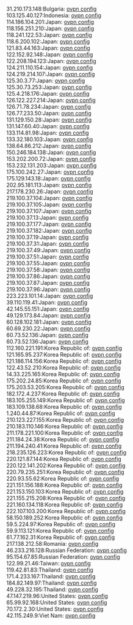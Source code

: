 31.210.173.148:Bulgaria: [ovpn config](vpn/31_210_173_148.ovpn)  
103.125.40.127:Indonesia: [ovpn config](vpn/103_125_40_127.ovpn)  
114.186.104.201:Japan: [ovpn config](vpn/114_186_104_201.ovpn)  
118.156.251.210:Japan: [ovpn config](vpn/118_156_251_210.ovpn)  
118.241.122.53:Japan: [ovpn config](vpn/118_241_122_53.ovpn)  
118.6.200.102:Japan: [ovpn config](vpn/118_6_200_102.ovpn)  
121.83.44.163:Japan: [ovpn config](vpn/121_83_44_163.ovpn)  
122.152.92.148:Japan: [ovpn config](vpn/122_152_92_148.ovpn)  
122.208.194.123:Japan: [ovpn config](vpn/122_208_194_123.ovpn)  
124.211.110.154:Japan: [ovpn config](vpn/124_211_110_154.ovpn)  
124.219.214.107:Japan: [ovpn config](vpn/124_219_214_107.ovpn)  
125.30.3.77:Japan: [ovpn config](vpn/125_30_3_77.ovpn)  
125.30.73.253:Japan: [ovpn config](vpn/125_30_73_253.ovpn)  
125.4.218.176:Japan: [ovpn config](vpn/125_4_218_176.ovpn)  
126.122.227.214:Japan: [ovpn config](vpn/126_122_227_214.ovpn)  
126.71.78.234:Japan: [ovpn config](vpn/126_71_78_234.ovpn)  
126.77.233.50:Japan: [ovpn config](vpn/126_77_233_50.ovpn)  
131.129.150.28:Japan: [ovpn config](vpn/131_129_150_28.ovpn)  
131.147.60.40:Japan: [ovpn config](vpn/131_147_60_40.ovpn)  
133.114.81.98:Japan: [ovpn config](vpn/133_114_81_98.ovpn)  
133.32.180.103:Japan: [ovpn config](vpn/133_32_180_103.ovpn)  
138.64.86.212:Japan: [ovpn config](vpn/138_64_86_212.ovpn)  
150.246.184.138:Japan: [ovpn config](vpn/150_246_184_138.ovpn)  
153.202.200.72:Japan: [ovpn config](vpn/153_202_200_72.ovpn)  
153.232.131.203:Japan: [ovpn config](vpn/153_232_131_203.ovpn)  
175.100.242.27:Japan: [ovpn config](vpn/175_100_242_27.ovpn)  
175.129.143.18:Japan: [ovpn config](vpn/175_129_143_18.ovpn)  
202.95.181.113:Japan: [ovpn config](vpn/202_95_181_113.ovpn)  
217.178.230.26:Japan: [ovpn config](vpn/217_178_230_26.ovpn)  
219.100.37.104:Japan: [ovpn config](vpn/219_100_37_104.ovpn)  
219.100.37.105:Japan: [ovpn config](vpn/219_100_37_105.ovpn)  
219.100.37.107:Japan: [ovpn config](vpn/219_100_37_107.ovpn)  
219.100.37.13:Japan: [ovpn config](vpn/219_100_37_13.ovpn)  
219.100.37.177:Japan: [ovpn config](vpn/219_100_37_177.ovpn)  
219.100.37.182:Japan: [ovpn config](vpn/219_100_37_182.ovpn)  
219.100.37.19:Japan: [ovpn config](vpn/219_100_37_19.ovpn)  
219.100.37.31:Japan: [ovpn config](vpn/219_100_37_31.ovpn)  
219.100.37.49:Japan: [ovpn config](vpn/219_100_37_49.ovpn)  
219.100.37.51:Japan: [ovpn config](vpn/219_100_37_51.ovpn)  
219.100.37.55:Japan: [ovpn config](vpn/219_100_37_55.ovpn)  
219.100.37.58:Japan: [ovpn config](vpn/219_100_37_58.ovpn)  
219.100.37.86:Japan: [ovpn config](vpn/219_100_37_86.ovpn)  
219.100.37.87:Japan: [ovpn config](vpn/219_100_37_87.ovpn)  
219.100.37.96:Japan: [ovpn config](vpn/219_100_37_96.ovpn)  
223.223.101.14:Japan: [ovpn config](vpn/223_223_101_14.ovpn)  
39.110.119.41:Japan: [ovpn config](vpn/39_110_119_41.ovpn)  
42.145.55.151:Japan: [ovpn config](vpn/42_145_55_151.ovpn)  
49.129.173.84:Japan: [ovpn config](vpn/49_129_173_84.ovpn)  
60.128.102.181:Japan: [ovpn config](vpn/60_128_102_181.ovpn)  
60.69.230.22:Japan: [ovpn config](vpn/60_69_230_22.ovpn)  
60.73.52.136:Japan: [ovpn config](vpn/60_73_52_136.ovpn)  
60.73.52.136:Japan: [ovpn config](vpn/60_73_52_136.ovpn)  
112.160.221.191:Korea Republic of: [ovpn config](vpn/112_160_221_191.ovpn)  
121.165.95.237:Korea Republic of: [ovpn config](vpn/121_165_95_237.ovpn)  
121.186.114.156:Korea Republic of: [ovpn config](vpn/121_186_114_156.ovpn)  
122.43.52.210:Korea Republic of: [ovpn config](vpn/122_43_52_210.ovpn)  
14.33.225.165:Korea Republic of: [ovpn config](vpn/14_33_225_165.ovpn)  
175.202.24.85:Korea Republic of: [ovpn config](vpn/175_202_24_85.ovpn)  
175.203.53.205:Korea Republic of: [ovpn config](vpn/175_203_53_205.ovpn)  
182.172.4.237:Korea Republic of: [ovpn config](vpn/182_172_4_237.ovpn)  
183.105.255.149:Korea Republic of: [ovpn config](vpn/183_105_255_149.ovpn)  
183.109.138.68:Korea Republic of: [ovpn config](vpn/183_109_138_68.ovpn)  
1.240.44.87:Korea Republic of: [ovpn config](vpn/1_240_44_87.ovpn)  
210.123.227.155:Korea Republic of: [ovpn config](vpn/210_123_227_155.ovpn)  
210.183.110.146:Korea Republic of: [ovpn config](vpn/210_183_110_146.ovpn)  
211.178.221.100:Korea Republic of: [ovpn config](vpn/211_178_221_100.ovpn)  
211.184.24.38:Korea Republic of: [ovpn config](vpn/211_184_24_38.ovpn)  
211.194.240.41:Korea Republic of: [ovpn config](vpn/211_194_240_41.ovpn)  
218.235.126.223:Korea Republic of: [ovpn config](vpn/218_235_126_223.ovpn)  
220.121.87.144:Korea Republic of: [ovpn config](vpn/220_121_87_144.ovpn)  
220.122.141.202:Korea Republic of: [ovpn config](vpn/220_122_141_202.ovpn)  
220.79.235.251:Korea Republic of: [ovpn config](vpn/220_79_235_251.ovpn)  
220.93.55.62:Korea Republic of: [ovpn config](vpn/220_93_55_62.ovpn)  
221.151.156.188:Korea Republic of: [ovpn config](vpn/221_151_156_188.ovpn)  
221.153.150.103:Korea Republic of: [ovpn config](vpn/221_153_150_103.ovpn)  
221.155.215.208:Korea Republic of: [ovpn config](vpn/221_155_215_208.ovpn)  
221.160.134.118:Korea Republic of: [ovpn config](vpn/221_160_134_118.ovpn)  
222.107.103.200:Korea Republic of: [ovpn config](vpn/222_107_103_200.ovpn)  
58.150.189.252:Korea Republic of: [ovpn config](vpn/58_150_189_252.ovpn)  
59.5.224.97:Korea Republic of: [ovpn config](vpn/59_5_224_97.ovpn)  
59.9.113.121:Korea Republic of: [ovpn config](vpn/59_9_113_121.ovpn)  
61.77.162.31:Korea Republic of: [ovpn config](vpn/61_77_162_31.ovpn)  
217.138.212.58:Romania: [ovpn config](vpn/217_138_212_58.ovpn)  
46.233.216.128:Russian Federation: [ovpn config](vpn/46_233_216_128.ovpn)  
95.154.67.85:Russian Federation: [ovpn config](vpn/95_154_67_85.ovpn)  
122.99.21.46:Taiwan: [ovpn config](vpn/122_99_21_46.ovpn)  
119.42.81.83:Thailand: [ovpn config](vpn/119_42_81_83.ovpn)  
171.4.233.167:Thailand: [ovpn config](vpn/171_4_233_167.ovpn)  
184.82.149.97:Thailand: [ovpn config](vpn/184_82_149_97.ovpn)  
49.228.32.195:Thailand: [ovpn config](vpn/49_228_32_195.ovpn)  
47.147.219.96:United States: [ovpn config](vpn/47_147_219_96.ovpn)  
65.99.92.168:United States: [ovpn config](vpn/65_99_92_168.ovpn)  
70.172.2.30:United States: [ovpn config](vpn/70_172_2_30.ovpn)  
42.115.249.9:Viet Nam: [ovpn config](vpn/42_115_249_9.ovpn)  

